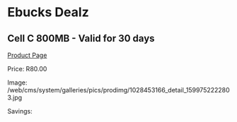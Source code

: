 
# Ebucks Dealz
## Cell C 800MB - Valid for 30 days
[Product Page](https://www.ebucks.com/web/shop/productSelected.do?prodId=1028453166&catId=300)

Price: R80.00

Image: /web/cms/system/galleries/pics/prodimg/1028453166_detail_1599752222803.jpg

Savings: 


	